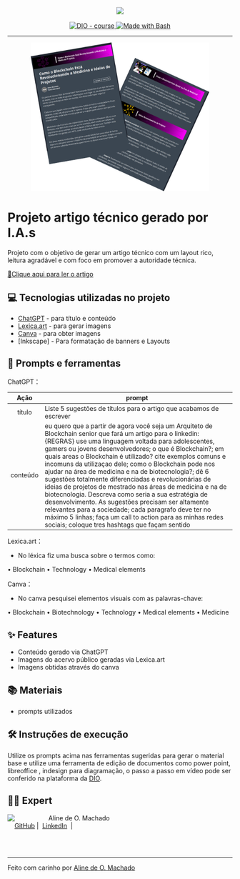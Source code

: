 <p align="center">
    <img width="100" src=".github/assets/banner.png">
</p>


<p align="center">
  <a href="https://dio.me/"><img src="https://img.shields.io/badge/DIO-Course-28DA77?logo=youtube" alt="DIO - course">
  </a>
  <a href="https://www.gnu.org/software/bash/" title="Go to Bash homepage"><img src="https://img.shields.io/badge/Prompt-Project-blue?logo=gnu-bash&amp;logoColor=white" alt="Made with Bash">
  </a>
</p>

-------

<p align="center">
  <img 
    src=".github/assets/preview.png"
    width="400"  
  />
</p>

# Projeto artigo técnico gerado por I.A.s


Projeto com o objetivo de gerar um artigo técnico com um layout rico, leitura agradável e com foco em promover a autoridade técnica.

<a href="https://web.dio.me/articles/como-o-blockchain-esta-revolucionando-a-medicina-e-ideias-de-projetos?back=%2Farticles&open-modal=true&page=1&order=oldest" title="View PDF now"> 📕Clique aqui para ler o artigo</a>

## 💻 Tecnologias utilizadas no projeto

- [ChatGPT](https://chat.openai.com/) - para título e conteúdo
- [Lexica.art](https://lexica.art/) - para gerar imagens
- [Canva](https://www.canva.com/) - para obter imagens
- [Inkscape] - Para formatação de banners e Layouts

## 📄 Prompts e ferramentas


ChatGPT：

|   Ação   | prompt                                                                                                                                                                                                                                                                         |
| :------: | ------------------------------------------------------------------------------------------------------------------------------------------------------------------------------------------------------------------------------------------------------------------------------ |
|  título  | Liste 5 sugestões de títulos para o artigo que acabamos de escrever                                                                                                                                                                                                    |
| conteúdo | eu quero que a partir de agora você seja um Arquiteto de Blockchain senior que fará um artigo para o linkedin: {REGRAS} use uma linguagem voltada para adolescentes, gamers ou jovens desenvolvedores;  o que é Blockchain?; em quais areas o Blockchain é utilizado? cite exemplos comuns e incomuns da utilizaçao dele; como o Blockchain pode nos ajudar na área de medicina e na de biotecnologia?; dê 6 sugestões totalmente diferenciadas e revolucionárias de ideias de projetos de mestrado nas áreas de medicina e na de biotecnologia. Descreva como seria a sua estratégia de desenvolvimento. As sugestões precisam ser altamente relevantes para a sociedade; cada paragrafo deve ter no máximo 5 linhas; faça um call to action para as minhas redes sociais; coloque tres hashtags que façam sentido |


Lexica.art：

- No léxica fiz uma busca sobre o termos como:

• Blockchain
• Technology
• Medical elements

Canva：

- No canva pesquisei elementos visuais com as palavras-chave:

• Blockchain
• Biotechnology
• Technology
• Medical elements
• Medicine




## ✨ Features

- Conteúdo gerado via ChatGPT
- Imagens do acervo público geradas via Lexica.art
- Imagens obtidas através do canva

## 📚 Materiais

- prompts utilizados

## 🛠️ Instruções de execução

Utilize os prompts acima nas ferramentas sugeridas para gerar o material base e utilize uma ferramenta de edição de documentos como power point, libreoffice , indesign para diagramação, o passo a passo em vídeo pode ser conferido na plataforma da [DIO](https://dio.me).

## 👨‍💻 Expert

<p>
    <img 
      align=left 
      margin=10 
      width=80 
      src="https://avatars.githubusercontent.com/u/7563167?s=400&u=18d3a8510f96dd9586a6b0b74b43dee3c004368d&v=4"
    />
    <p>&nbsp&nbsp&nbspAline de O. Machado<br>
    &nbsp&nbsp&nbsp
    <a href="https://github.com/alinemach">
    GitHub</a>&nbsp;|&nbsp;
    <a href="www.linkedin.com/in/alinemach">LinkedIn</a>
&nbsp;|&nbsp;</p>
</p>
<br/><br/>
<p>

---

Feito com carinho por [Aline de O. Machado](https://github.com/alinemach)